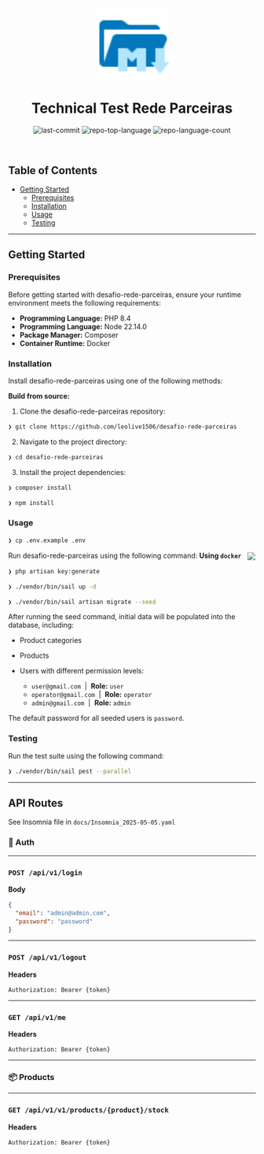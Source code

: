 <p align="center">
    <img src="https://raw.githubusercontent.com/PKief/vscode-material-icon-theme/ec559a9f6bfd399b82bb44393651661b08aaf7ba/icons/folder-markdown-open.svg" align="center" width="30%">
</p>
<p align="center"><h1 align="center">Technical Test Rede Parceiras</h1></p>
<p align="center">
	<img src="https://img.shields.io/github/last-commit/leolive1506/desafio-rede-parceiras?style=default&logo=git&logoColor=white&color=0080ff" alt="last-commit">
	<img src="https://img.shields.io/github/languages/top/leolive1506/desafio-rede-parceiras?style=default&color=0080ff" alt="repo-top-language">
	<img src="https://img.shields.io/github/languages/count/leolive1506/desafio-rede-parceiras?style=default&color=0080ff" alt="repo-language-count">
</p>
<p align="center"><!-- default option, no dependency badges. -->
</p>
<p align="center">
	<!-- default option, no dependency badges. -->
</p>
<br>

##  Table of Contents

- [ Getting Started](#getting-started)
  - [ Prerequisites](#prerequisites)
  - [ Installation](#installation)
  - [ Usage](#usage)
  - [ Testing](#testing)
---

##  Getting Started

###  Prerequisites

Before getting started with desafio-rede-parceiras, ensure your runtime environment meets the following requirements:

- **Programming Language:** PHP 8.4
- **Programming Language:** Node 22.14.0
- **Package Manager:** Composer
- **Container Runtime:** Docker

###  Installation

Install desafio-rede-parceiras using one of the following methods:

**Build from source:**

1. Clone the desafio-rede-parceiras repository:
```sh
❯ git clone https://github.com/leolive1506/desafio-rede-parceiras
```

2. Navigate to the project directory:
```sh
❯ cd desafio-rede-parceiras
```

3. Install the project dependencies:

```sh
❯ composer install
```
```sh
❯ npm install
```

###  Usage

```sh
❯ cp .env.example .env
```

Run desafio-rede-parceiras using the following command:
**Using `docker`** &nbsp; [<img align="center" src="https://img.shields.io/badge/Docker-2CA5E0.svg?style={badge_style}&logo=docker&logoColor=white" />](https://www.docker.com/)

```sh
❯ php artisan key:generate
```

```sh
❯ ./vendor/bin/sail up -d
```

```sh
❯ ./vendor/bin/sail artisan migrate --seed
```

After running the seed command, initial data will be populated into the database, including:

- Product categories
- Products
- Users with different permission levels:

  - `user@gmail.com` &nbsp;|&nbsp; **Role:** `user`
  - `operator@gmail.com` &nbsp;|&nbsp; **Role:** `operator`
  - `admin@gmail.com` &nbsp;|&nbsp; **Role:** `admin`

The default password for all seeded users is `password`.

###  Testing
Run the test suite using the following command:

```sh
❯ ./vendor/bin/sail pest --parallel
```
---


## API Routes

See Insomnia file in `docs/Insomnia_2025-05-05.yaml`

### 🔐 Auth

---

### `POST /api/v1/login`

**Body**

```json
{
  "email": "admin@admin.com",
  "password": "password"
}
```

---

### `POST /api/v1/logout`

**Headers**

```text
Authorization: Bearer {token}
```

---

### `GET /api/v1/me`

**Headers**

```text
Authorization: Bearer {token}
```

---

### 📦 Products

---

### `GET /api/v1/v1/products/{product}/stock`

**Headers**

```text
Authorization: Bearer {token}
```
